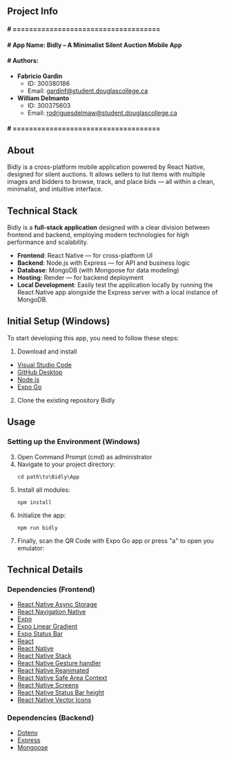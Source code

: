## Project Info
#### # ====================================
#### # App Name:		Bidly – A Minimalist Silent Auction Mobile App
#### # Authors:
- **Fabricio Gardin**  
  - ID: 300380186  
  - Email: gardinf@student.douglascollege.ca
- **William Delmanto**  
  - ID: 300375603  
  - Email: rodriguesdelmaw@student.douglascollege.ca
#### # ====================================

## About
Bidly is a cross-platform mobile application powered by React Native, designed for silent auctions. It allows sellers to list items with multiple images and bidders to browse, track, and place bids — all within a clean, minimalist, and intuitive interface.

## Technical Stack
Bidly is a **full-stack application** designed with a clear division between frontend and backend, employing modern technologies for high performance and scalability.
- **Frontend**: React Native — for cross-platform UI
- **Backend**: Node.js with Express — for API and business logic
- **Database**: MongoDB (with Mongoose for data modeling)
- **Hosting**: Render — for backend deployment
- **Local Development**: Easily test the application locally by running the React Native app alongside the Express server with a local instance of MongoDB.


## Initial Setup (Windows)

To start developing this app, you need to follow these steps:

1. Download and install
- [Visual Studio Code](https://code.visualstudio.com/download)
- [GitHub Desktop](https://desktop.github.com/)
- [Node.js](https://nodejs.org/en/)
- [Expo Go](https://play.google.com/store/apps/details?id=host.exp.exponent)

2. Clone the existing repository Bidly

## Usage

### Setting up the Environment (Windows)

3. Open Command Prompt (cmd) as administrator
4. Navigate to your project directory:
   ```
   cd path\to\Bidly\App
   ```
5. Install all modules:
   ```
   npm install
   ```
6. Initialize the app:
   ```
   npm run bidly
   ```
7. Finally, scan the QR Code with Expo Go app or press "a" to open you emulator:

## Technical Details

### Dependencies (Frontend)
- [React Native Async Storage](https://www.npmjs.com/package/@react-native-async-storage/async-storage)
- [React Navigation Native](https://www.npmjs.com/package/@react-navigation/native)
- [Expo](https://expo.dev/)
- [Expo Linear Gradient](https://www.npmjs.com/package/expo-linear-gradient)
- [Expo Status Bar](https://docs.expo.dev/versions/latest/sdk/status-bar/)
- [React](https://www.npmjs.com/package/react)
- [React Native](https://reactnative.dev/)
- [React Native Stack](https://www.npmjs.com/package/@react-navigation/native-stack)
- [React Native Gesture handler](https://www.npmjs.com/package/react-native-gesture-handler)
- [React Native Reanimated](https://www.npmjs.com/package/react-native-reanimated)
- [React Native Safe Area Context](https://www.npmjs.com/package/react-native-safe-area-context)
- [React Native Screens](https://www.npmjs.com/package/react-native-screens)
- [React Native Status Bar height](https://www.npmjs.com/package/react-native-status-bar-height)
- [React Native Vector Icons](https://www.npmjs.com/package/react-native-vector-icons)

### Dependencies (Backend)
- [Dotenv](https://www.npmjs.com/package/dotenv)
- [Express](https://www.npmjs.com/package/express)
- [Mongoose](https://www.npmjs.com/package/mongoose)
